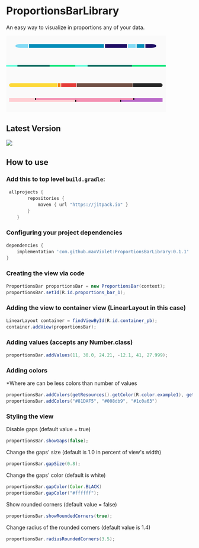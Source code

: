 # ProportionsBarLibrary

An easy way to visualize in proportions any of your data.

![text](assets/cropped_examples.png)

## Latest Version
[![](https://jitpack.io/v/maxViolet/ProportionsBarLibrary.svg)](https://jitpack.io/#maxViolet/ProportionsBarLibrary)

## How to use
### Add this to **top** level `build.gradle`:
```groovy
 allprojects {
        repositories {
            maven { url "https://jitpack.io" }
        }
    }
```

### Configuring your project dependencies
```groovy
dependencies {
    implementation 'com.github.maxViolet:ProportionsBarLibrary:0.1.1'
}
```

### Creating the view via code
```java
ProportionsBar proportionsBar = new ProportionsBar(context);
proportionsBar.setId(R.id.proportions_bar_1);
```

### Adding the view to container view (LinearLayout in this case)
```java
LinearLayout container = findViewById(R.id.container_pb);
container.addView(proportionsBar);
```

### Adding values (accepts any Number.class)
```java
proportionsBar.addValues(11, 30.0, 24.21, -12.1, 41, 27.999);
```

### Adding colors
*Where are can be less colors than number of values
```java
proportionsBar.addColors(getResources().getColor(R.color.example1), getResources().getColor(R.color.example2),getResources().getColor(R.color.example3));
proportionsBar.addColors("#81DAF5", "#008db9", "#1c0a63")
```

### Styling the view
Disable gaps (default value = true)
```java
proportionsBar.showGaps(false);
```
Change the gaps' size (default is 1.0 in percent of view's width)
```java
proportionsBar.gapSize(0.8);
```
Change the gaps' color (default is white)
```java
proportionsBar.gapColor(Color.BLACK)
proportionsBar.gapColor("#ffffff");
```
Show rounded corners (default value = false)
```java
proportionsBar.showRoundedCorners(true);
```
Change radius of the rounded corners (default value is 1.4)
```java
proportionsBar.radiusRoundedCorners(3.5);
```
